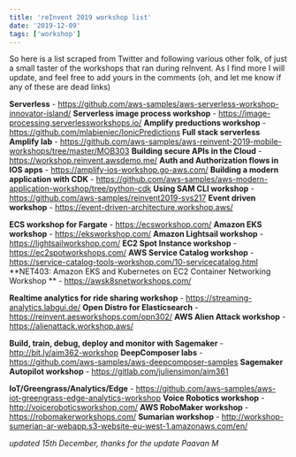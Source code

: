 ```yaml
---
title: 'reInvent 2019 workshop list'
date: '2019-12-09'
tags: ['workshop']
---
```

So here is a list scraped from Twitter and following various other folk, of just a small taster of the workshops that ran during reInvent. As I find more I will update, and feel free to add yours in the comments (oh, and let me know if any of these are dead links)


**Serverless** - https://github.com/aws-samples/aws-serverless-workshop-innovator-island/
**Serverless image process workshop** - https://image-processing.serverlessworkshops.io/
**Amplify preductions workshop** - https://github.com/mlabieniec/IonicPredictions
**Full stack serverless Amplify lab** - https://github.com/aws-samples/aws-reinvent-2019-mobile-workshops/tree/master/MOB303
**Building secure APIs in the Cloud** - https://workshop.reinvent.awsdemo.me/
**Auth and Authorization flows in IOS apps** - https://amplify-ios-workshop.go-aws.com/
**Building a modern application with CDK** - https://github.com/aws-samples/aws-modern-application-workshop/tree/python-cdk
**Using SAM CLI workshop** - https://github.com/aws-samples/reinvent2019-svs217
**Event driven workshop** - https://event-driven-architecture.workshop.aws/

**ECS workshop for Fargate** - https://ecsworkshop.com/
**Amazon EKS workshop** - https://eksworkshop.com/
**Amazon Lightsail workshop** - https://lightsailworkshop.com/
**EC2 Spot Instance workshop** - https://ec2spotworkshops.com/
**AWS Service Catalog workshop** - https://service-catalog-tools-workshop.com/10-servicecatalog.html
**NET403: Amazon EKS and Kubernetes on EC2 Container Networking Workshop ** - https://awsk8snetworkshops.com/

**Realtime analytics for ride sharing workshop** - https://streaming-analytics.labgui.de/
**Open Distro for Elasticsearch** - https://reinvent.aesworkshops.com/opn302/
**AWS Alien Attack workshop** - https://alienattack.workshop.aws/

**Build, train, debug, deploy and monitor with Sagemaker** - http://bit.ly/aim362-workshop
**DeepComposer labs** - https://github.com/aws-samples/aws-deepcomposer-samples
**Sagemaker Autopilot workshop** - https://gitlab.com/juliensimon/aim361

**IoT/Greengrass/Analytics/Edge** - https://github.com/aws-samples/aws-iot-greengrass-edge-analytics-workshop
**Voice Robotics workshop** - http://voiceroboticsworkshop.com/
**AWS RoboMaker workshop** - https://robomakerworkshops.com/
**Sumarian workshop** - http://workshop-sumerian-ar-webapp.s3-website-eu-west-1.amazonaws.com/en/

*updated 15th December, thanks for the update Paavan M*

